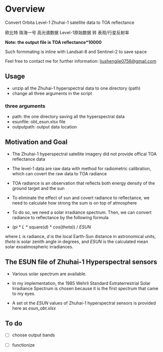 # Overview
Convert Orbita Level-1 Zhuhai-1 satellite data to TOA reflectance

欧比特 珠海一号 高光谱数据 Level-1原始数据 转 表观/行星反射率

**Note: the output file is TOA reflectance*10000**

Such formmating is inline with Landsat-8 and Sentinel-2 to save space 

Feel free to contact me for further information: liushengjie0756@gmail.com


## Usage
- unzip all the Zhuhai-1 hyperspectral data to one directory (path)
- change all three arguments in the script


### three arguments
- path: the one directory saving all the hyperspectral data
- esunfile: obt_esun.xlsx file
- outputpath: output data location


## Motivation and Goal

- The Zhuhai-1 hyperspectral satellite imagery did not provide offical TOA reflectance data
- The level-1 data are raw data with method for radiometric calibration, which can covert the raw data to TOA radiance
- TOA radiance is an observation that reflects both energy density of the ground target and the sun


- To eliminate the effect of sun and covert radiance to reflectance, we need to calculate how strong the sum is on top of atmosphere
- To do so, we need a solar irradiance spectrum. Then, we can convert radiance to reflectance by the following formula
- (pi * *L* * square(*d*) * cos(*theta*)) / *ESUN*

where *L* is radiance, *d* is the local Earth-Sun distance in astronomical units, *theta* is solar zenith angle in degrees, and *ESUN* is the calculated mean solar exoatmospheric irradiances.



## The ESUN file of Zhuhai-1 Hyperspectral sensors 
- Various solar spectrum are available. 

- In my implementation, the 1985 Wehrli Standard Extraterrestrial Solar Irradiance Spectrum is chosen because it is the first spectrum that came to my eyes. 

- A set ot the *ESUN* values of Zhuhai-1 hyperspectral sensors is provided here as *esun_obt.xlsx*


## To do
- [ ] choose output bands
- [ ] functionize




